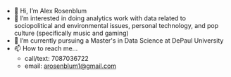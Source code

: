 - 👋 Hi, I’m Alex Rosenblum
- 👀 I’m interested in doing analytics work with data related to sociopolitical and environmental issues, personal technology, and pop culture (specifically music and gaming)
- 🌱 I’m currently pursuing a Master's in Data Science at DePaul University
- 📫 How to reach me...
  - call/text: 7087036722
  - email: arosenblum1@gmail.com

<!---
arosenblum1/arosenblum1 is a ✨ special ✨ repository because its `README.md` (this file) appears on your GitHub profile.
You can click the Preview link to take a look at your changes.
--->
